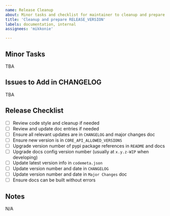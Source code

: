 ```yaml
---
name: Release Cleanup
about: Minor tasks and checklist for maintainer to cleanup and prepare a release
title: 'Cleanup and prepare RELEASE_VERSION'
labels: documentation, internal
assignees: 'mikkonie'

---
```


## Minor Tasks

TBA

## Issues to Add in CHANGELOG

TBA

## Release Checklist

- [ ] Review code style and cleanup if needed
- [ ] Review and update doc entries if needed
- [ ] Ensure all relevant updates are in `CHANGELOG` and major changes doc
- [ ] Ensure new version is in `CORE_API_ALLOWED_VERSIONS`
- [ ] Upgrade version number of pypi package references in `README` and docs
- [ ] Upgrade docs config version number (usually at `x.y.z-WIP` when developing)
- [ ] Update latest version info in `codemeta.json`
- [ ] Update version number and date in `CHANGELOG`
- [ ] Update version number and date in `Major Changes` doc
- [ ] Ensure docs can be built without errors

## Notes

N/A
